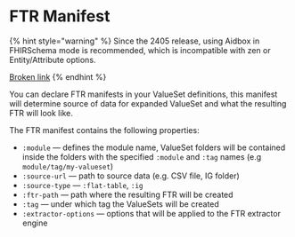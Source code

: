 # FTR Manifest

{% hint style="warning" %}
Since the 2405 release, using Aidbox in FHIRSchema mode is recommended, which is incompatible with zen or Entity/Attribute options.

[Broken link](broken-reference)
{% endhint %}

You can declare FTR manifests in your ValueSet definitions, this manifest will determine source of data for expanded ValueSet and what the resulting FTR will look like.

The FTR manifest contains the following properties:

* `:module` — defines the module name, ValueSet folders will be contained inside the folders with the specified `:module` and `:tag` names (e.g `module/tag/my-valueset`)
* `:source-url` — path to source data (e.g. CSV file, IG folder)
* `:source-type` — `:flat-table`, `:ig`
* `:ftr-path` — path where the resulting FTR will be created
* `:tag` — under which tag the ValueSets will be created
* `:extractor-options` — options that will be applied to the FTR extractor engine
